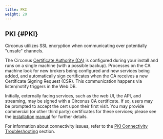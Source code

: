 ```yaml
---
title: PKI
weight: 20
---
```


## PKI {#PKI}

Circonus utilizes SSL encryption when communicating over potentially "unsafe" channels.

The Circonus [Certificate Authority (CA)](/Roles/ca.md) is configured during your install and runs on a single machine (with a possible backup).  Processes on the CA machine look for new brokers being configured and new services being added, and automatically sign certificates when the CA receives a new Certificate Signing Request (CSR).  This communication happens via listen/notify triggers in the Web DB.

Initially, externally facing services, such as the web UI, the API, and streaming, may be signed with a Circonus CA certificate. If so, users may be prompted to accept the cert upon their first visit.  You may provide commercial (or other third party) certificates for these services; please see the [installation](https://login.circonus.com/resources/docs/inside/InstallConcepts.html#PublicKeyInfrastructurePKI) [manual](https://login.circonus.com/resources/docs/inside/InstallGeneral.html#AddressingPKIRequirements) for further details.

For information about connectivity issues, refer to the [PKI Connectivity Troubleshooting](/Troubleshooting.md#PKIConnectivityTroubleshooting) section.
